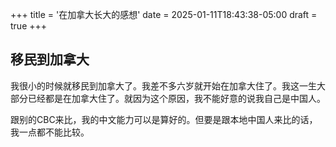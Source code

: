 +++
title = '在加拿大长大的感想'
date = 2025-01-11T18:43:38-05:00
draft = true
+++

## 移民到加拿大

我很小的时候就移民到加拿大了。我差不多六岁就开始在加拿大住了。我这一生大部分已经都是在加拿大住了。就因为这个原因，我不能好意的说我自己是中国人。

跟别的CBC来比，我的中文能力可以是算好的。但要是跟本地中国人来比的话，我一点都不能比较。


